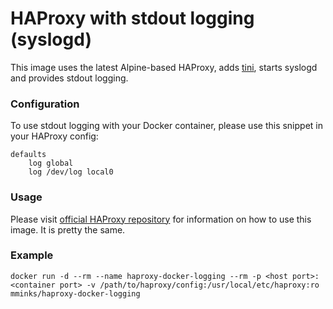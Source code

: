 HAProxy with stdout logging (syslogd)
=====

This image uses the latest Alpine-based HAProxy, adds [tini](https://github.com/krallin/tini), starts syslogd and provides stdout logging.

### Configuration

To use stdout logging with your Docker container, please use this snippet in your HAProxy config: 

```
defaults
    log global
    log /dev/log local0
```

### Usage

Please visit [official HAProxy repository](https://hub.docker.com/_/haproxy/) for information on how to use this image. It is pretty the same.

### Example

```
docker run -d --rm --name haproxy-docker-logging --rm -p <host port>:<container port> -v /path/to/haproxy/config:/usr/local/etc/haproxy:ro mminks/haproxy-docker-logging
```
